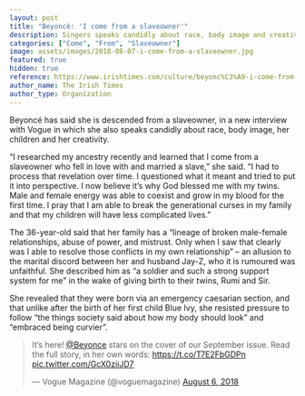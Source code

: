 ```yaml
---
layout: post
title: "Beyoncé: 'I come from a slaveowner'"
description: Singers speaks candidly about race, body image and creativity in Vogue’s September issue
categories: ["Come", "From", "Slaveowner"]
image: assets/images/2018-08-07-i-come-from-a-slaveowner.jpg
featured: true
hidden: true
reference: https://www.irishtimes.com/culture/beyonc%C3%A9-i-come-from-a-slaveowner-1.3588679
author_name: The Irish Times
author_type: Organization
---
```

Beyoncé has said she is descended from a slaveowner, in a new interview with Vogue in which she also speaks candidly about race, body image, her children and her creativity.

“I researched my ancestry recently and learned that I come from a slaveowner who fell in love with and married a slave,” she said. “I had to process that revelation over time. I questioned what it meant and tried to put it into perspective. I now believe it’s why God blessed me with my twins. Male and female energy was able to coexist and grow in my blood for the first time. I pray that I am able to break the generational curses in my family and that my children will have less complicated lives.”

The 36-year-old said that her family has a “lineage of broken male-female relationships, abuse of power, and mistrust. Only when I saw that clearly was I able to resolve those conflicts in my own relationship” – an allusion to the marital discord between her and husband Jay-Z, who it is rumoured was unfaithful. She described him as “a soldier and such a strong support system for me” in the wake of giving birth to their twins, Rumi and Sir.

She revealed that they were born via an emergency caesarian section, and that unlike after the birth of her first child Blue Ivy, she resisted pressure to follow “the things society said about how my body should look” and “embraced being curvier”.

<blockquote class="twitter-tweet" data-lang="en"><p lang="en" dir="ltr">It’s here! <a href="https://twitter.com/Beyonce?ref_src=twsrc%5Etfw">@Beyonce</a> stars on the cover of our September issue. Read the full story, in her own words: <a href="https://t.co/T7E2FbGDPn">https://t.co/T7E2FbGDPn</a> <a href="https://t.co/GcX0ziiJD7">pic.twitter.com/GcX0ziiJD7</a></p>&mdash; Vogue Magazine (@voguemagazine) <a href="https://twitter.com/voguemagazine/status/1026452873155096577?ref_src=twsrc%5Etfw">August 6, 2018</a></blockquote>
<script async src="https://platform.twitter.com/widgets.js" charset="utf-8"></script>
